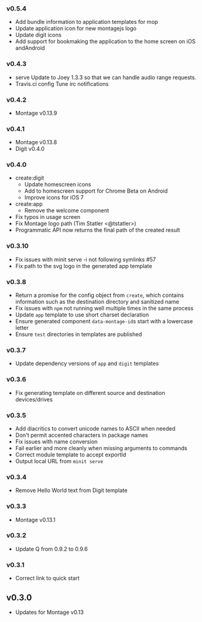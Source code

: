 ### v0.5.4

 - Add bundle information to application templates for mop
 - Update application icon for new montagejs logo
 - Update digit icons
 - Add support for bookmaking the application to the home screen on iOS andAndroid

### v0.4.3

 - serve
   Update to Joey 1.3.3 so that we can handle audio range requests.
 - Travis.ci config
   Tune irc notifications

### v0.4.2

 - Montage v0.13.9

### v0.4.1

 - Montage v0.13.8
 - Digit v0.4.0

### v0.4.0

 - create:digit
   * Update homescreen icons
   * Add to homescreen support for Chrome Beta on Android
   * Improve icons for iOS 7
 - create:app
   * Remove the welcome component
 - Fix typos in usage screen
 - Fix Montage logo path (Tim Statler <@tstatler>)
 - Programmatic API now returns the final path of the created result

### v0.3.10

 - Fix issues with minit serve -i not following symlinks #57
 - Fix path to the svg logo in the generated app template

### v0.3.8

 - Return a promise for the config object from `create`, which contains
   information such as the destination directory and sanitized name
 - Fix issues with `npm` not running well multiple times in the same process
 - Update `app` template to use short charset declaration
 - Ensure generated component `data-montage-id`s start with a lowercase letter
 - Ensure `test` directories in templates are published

### v0.3.7

 - Update dependency versions of `app` and `digit` templates

### v0.3.6

 - Fix generating template on different source and destination devices/drives

### v0.3.5

 - Add diacritics to convert unicode names to ASCII when needed
 - Don't permit accented characters in package names
 - Fix issues with name conversion
 - Fail earlier and more cleanly when missing arguments to commands
 - Correct module template to accept exportId
 - Output local URL from `minit serve`

### v0.3.4

 - Remove Hello World text from Digit template

### v0.3.3

 - Montage v0.13.1

### v0.3.2

 - Update Q from 0.9.2 to 0.9.6

### v0.3.1

- Correct link to quick start

## v0.3.0

 - Updates for Montage v0.13

